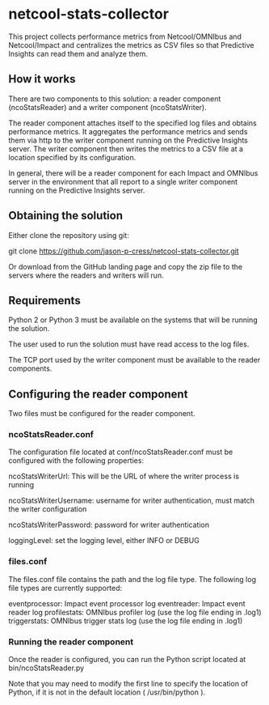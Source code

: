 # netcool-stats-collector

This project collects performance metrics from Netcool/OMNIbus and Netcool/Impact and centralizes
the metrics as CSV files so that Predictive Insights can read them and analyze them.

## How it works

There are two components to this solution: a reader component (ncoStatsReader) and a writer
component (ncoStatsWriter).

The reader component attaches itself to the specified log files and obtains performance metrics.
It aggregates the performance metrics and sends them via http to the writer component running on 
the Predictive Insights server. The writer component then writes the metrics to a CSV file at a
location specified by its configuration.

In general, there will be a reader component for each Impact and OMNIbus server in the environment
that all report to a single writer component running on the Predictive Insights server.

## Obtaining the solution

Either clone the repository using git:

git clone https://github.com/jason-p-cress/netcool-stats-collector.git

Or download from the GitHub landing page and copy the zip file to the servers where the readers
and writers will run.

## Requirements

Python 2 or Python 3 must be available on the systems that will be running the solution.

The user used to run the solution must have read access to the log files.

The TCP port used by the writer component must be available to the reader components.

## Configuring the reader component

Two files must be configured for the reader component.

### ncoStatsReader.conf

The configuration file located at conf/ncoStatsReader.conf must be configured with the following
properties:

ncoStatsWriterUrl: This will be the URL of where the writer process is running

ncoStatsWriterUsername: username for writer authentication, must match the writer configuration

ncoStatsWriterPassword: password for writer authentication

loggingLevel: set the logging level, either INFO or DEBUG

### files.conf

The files.conf file contains the path and the log file type. The following log file types are
currently supported:

eventprocessor: Impact event processor log
eventreader: Impact event reader log
profilestats: OMNIbus profiler log (use the log file ending in .log1)
triggerstats: OMNIbus trigger stats log (use the log file ending in .log1)


### Running the reader component

Once the reader is configured, you can run the Python script located at bin/ncoStatsReader.py

Note that you may need to modify the first line to specify the location of Python, if it is
not in the default location ( /usr/bin/python ).



